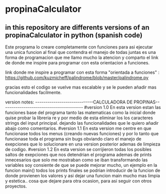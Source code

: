 # propinaCalculator
in this repository are differents versions of an propinaCalculator in python (spanish code)
-------------------------------------------------------------------------------------------------
Este programa lo creare completamente con funciones para asi ejecutar una unica funcion al final que contendra el manejo de todas juntas es una forma de programacion que me llamo mucho la atencion y comparto el link de donde me inspire para programar con esta orientacion a funciones.

link donde me inspire a programar con esta forma "orientada a funciones" : https://github.com/kuzmicheff/palindrome/blob/master/palindrome.py

gracias esto el codigo se vuelve mas escalable y se le pueden añadir mas funcionalidades facilmente.

version notes:
-----------------------------CALCULADORA DE PROPINAS-----------------------------------------
                               #version 1.0
En esta version estan las funciones base del programa tanto las matematicas como la inicial donde quise probar la libreria re y por medio de esta eliminar los los caracteres strings del input principal. dejando las funcionalidades que le quiero añadir abajo como comentarios.
                                #version 1.1
En esta version me centre en que funcionase todos los menus (creando nuevas funciones) y por lo tanto que funcionase toda el programa sin bugs obviando claro el manejo de exepciones que lo solucionare en una version posterior ademas de limpieza de codigo.
                                #version 1.2
En esta version se corrijieron todas los posibles saltos de exepciones que nos detendrian el programa ademas de prints innecesarios que solo me mostraban como se iban transformando las variables soy consiente de que se puede mejorar mucho, un ejemplo en la funcion main() todos los prints finales se podrian introducir de la funcion de donde provienen los valores y asi dejar una funcion main mucho mas limpia y estetica.. cosa que dejare para otra ocasion, para asi seguir con otros proyectos.
